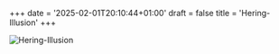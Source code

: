 +++
date = '2025-02-01T20:10:44+01:00'
draft = false
title = 'Hering-Illusion'
+++

![Hering-Illusion](hering.svg)